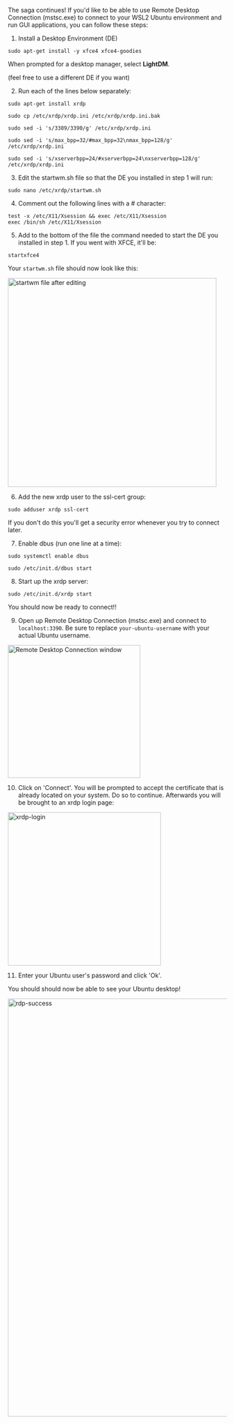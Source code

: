 The saga continues! If you'd like to be able to use Remote Desktop Connection (mstsc.exe) to connect to your WSL2 Ubuntu environment and run GUI applications, you can follow these steps:

1. Install a Desktop Environment (DE)

`sudo apt-get install -y xfce4 xfce4-goodies`

When prompted for a desktop manager, select **LightDM**.

(feel free to use a different DE if you want)

2. Run each of the lines below separately:
```
sudo apt-get install xrdp

sudo cp /etc/xrdp/xrdp.ini /etc/xrdp/xrdp.ini.bak

sudo sed -i 's/3389/3390/g' /etc/xrdp/xrdp.ini

sudo sed -i 's/max_bpp=32/#max_bpp=32\nmax_bpp=128/g' /etc/xrdp/xrdp.ini

sudo sed -i 's/xserverbpp=24/#xserverbpp=24\nxserverbpp=128/g' /etc/xrdp/xrdp.ini
```

3. Edit the startwm.sh file so that the DE you installed in step 1 will run:

`sudo nano /etc/xrdp/startwm.sh`

4. Comment out the following lines with a # character:

```
test -x /etc/X11/Xsession && exec /etc/X11/Xsession
exec /bin/sh /etc/X11/Xsession
```

5. Add to the bottom of the file the command needed to start the DE you installed in step 1. If you went with XFCE, it'll be:

`startxfce4`

Your `startwm.sh` file should now look like this:

<img width="480" alt="startwm file after editing" src="https://user-images.githubusercontent.com/99351305/162492214-16a7aa9f-4855-465e-809a-ccf3435b5eee.PNG">


6. Add the new xrdp user to the ssl-cert group:

`sudo adduser xrdp ssl-cert`

If you don't do this you'll get a security error whenever you try to connect later.

7. Enable dbus (run one line at a time):
```
sudo systemctl enable dbus

sudo /etc/init.d/dbus start
```

8. Start up the xrdp server:

`sudo /etc/init.d/xrdp start`

You should now be ready to connect!!

9. Open up Remote Desktop Connection (mstsc.exe) and connect to `localhost:3390`. Be sure to replace `your-ubuntu-username` with your actual Ubuntu username.

<img width="305" alt="Remote Desktop Connection window" src="https://user-images.githubusercontent.com/99351305/162492458-ecf6d128-defd-4bb5-9ffe-168f97f5ae71.PNG">

10. Click on 'Connect'. You will be prompted to accept the certificate that is already located on your system. Do so to continue. Afterwards you will be brought to an xrdp login page:

<img width="352" alt="xrdp-login" src="https://user-images.githubusercontent.com/99351305/162492883-a7c3a0f9-2edb-4c0d-9413-1de6d297f873.PNG">

11. Enter your Ubuntu user's password and click 'Ok'.

You should should now be able to see your Ubuntu desktop!

<img width="960" alt="rdp-success" src="https://user-images.githubusercontent.com/99351305/162492998-f6a89eec-ca3f-4dea-aa72-ce52cc146469.PNG">




